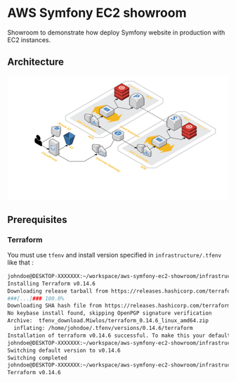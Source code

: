 # AWS Symfony EC2 showroom

Showroom to demonstrate how deploy Symfony website in production with EC2 instances.

## Architecture

![architecture](./docs/architecture.png)

## Prerequisites

### Terraform

You must use `tfenv` and install version specified in `infrastructure/.tfenv` like that : 

```bash
johndoe@DESKTOP-XXXXXXX:~/workspace/aws-symfony-ec2-showroom/infrastructure$ tfenv install 0.14.6
Installing Terraform v0.14.6
Downloading release tarball from https://releases.hashicorp.com/terraform/0.14.6/terraform_0.14.6_linux_amd64.zip
###[...]### 100.0%
Downloading SHA hash file from https://releases.hashicorp.com/terraform/0.14.6/terraform_0.14.6_SHA256SUMS
No keybase install found, skipping OpenPGP signature verification
Archive:  tfenv_download.Miwlos/terraform_0.14.6_linux_amd64.zip
  inflating: /home/johndoe/.tfenv/versions/0.14.6/terraform  
Installation of terraform v0.14.6 successful. To make this your default version, run 'tfenv use 0.14.6'
johndoe@DESKTOP-XXXXXXX:~/workspace/aws-symfony-ec2-showroom/infrastructure$ tfenv use 0.14.6
Switching default version to v0.14.6
Switching completed
johndoe@DESKTOP-XXXXXXX:~/workspace/aws-symfony-ec2-showroom/infrastructure$ terraform version
Terraform v0.14.6
```